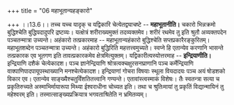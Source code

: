 +++
title = "06 महाभूतान्यहङ्कारो"

+++
।।13.6।। तच्च यच्च यादृक् च यद्विकारि चेत्येतद्व्याचष्टे --
**महाभूतानीति।** चकारो भिन्नक्रमो बुद्धिश्चेति बुद्धिपदादुपरि
द्रष्टव्यः। यत्क्षेत्रं शरीराख्यमुक्तं तदव्यक्तमेव। शरीरं रथमेव तु इति
श्रुतौ अव्यक्तपदेन पञ्चतन्मात्रा उच्यन्ते। अहंकारो तत्प्रकारमाह --
महाभूतान्यहंकारो बुद्धिश्चेति सप्तप्रकारैरङ्कुरितम्। महाभूतशब्देन
पञ्चतन्मात्रा उच्यन्ते। अहंकारो बुद्धिरिति महत्तत्त्वमुच्यते। स्वप्ने हि
एतान्येव करणानि भासन्ते तत्प्रकारक एव भूतगण इति तावत्प्रकारकमेव
क्षेत्रमित्युक्तम्। यद्विकारीत्यस्योत्तरमाह -- **इन्द्रियाणीति।**
इन्द्रियाणि दशैकं चेत्येकादश। पञ्च ज्ञानेन्द्रियाणि
श्रोत्रत्वक्चक्षुरसनघ्राणानि पञ्च कर्मेन्द्रियाणि
वाक्पाणिपादपायूपस्थाख्यानि मनश्चेत्येकादश। इन्द्रियाणां गोचरा विषयाः
स्थूला वियदादयः पञ्च अयं षोडशको विकार एव। एतान्येव
साङ्ख्यैश्चतुर्विंशतितत्त्वानि गण्यन्ते। एतावांस्त्वस्माकं विशेषः। तैः
स्वतन्त्रा सत्या च प्रकृतिरुच्यते अस्माभिर्मायारूपा मिथ्या ईश्वराधीना
चोच्यत इति। तथा च श्रुतिःमायां तु प्रकृतिं विद्यान्मायिनं तु महेश्वरम्
इति। तस्मात्साङ्ख्यप्रक्रियात्र भगवताश्रितेति न भ्रमितव्यम्।
